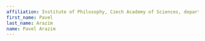 ```yaml
---
affiliation: Institute of Philosophy, Czech Academy of Sciences, department of logic
first_name: Pavel
last_name: Arazim
name: Pavel Arazim
---
```


